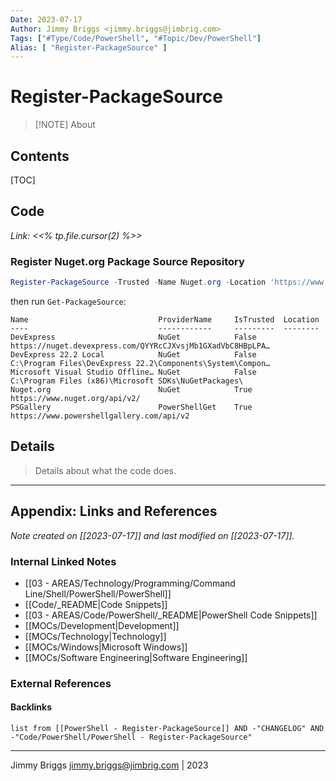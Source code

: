 ```yaml
---
Date: 2023-07-17
Author: Jimmy Briggs <jimmy.briggs@jimbrig.com>
Tags: ["#Type/Code/PowerShell", "#Topic/Dev/PowerShell"]
Alias: [ "Register-PackageSource" ]
---
```


# Register-PackageSource

> [!NOTE] About
> 

## Contents

[TOC]

## Code

*Link: <<% tp.file.cursor(2) %>>*

### Register Nuget.org Package Source Repository

```powershell
Register-PackageSource -Trusted -Name Nuget.org -Location 'https://www.nuget.org/api/v2/' -ProviderName NuGet
```

then run `Get-PackageSource`:

```text
Name                             ProviderName     IsTrusted  Location
----                             ------------     ---------  --------
DevExpress                       NuGet            False      https://nuget.devexpress.com/QYYRcCJXvsjMb1GXadVbC8HBpLPA…
DevExpress 22.2 Local            NuGet            False      C:\Program Files\DevExpress 22.2\Components\System\Compon…
Microsoft Visual Studio Offline… NuGet            False      C:\Program Files (x86)\Microsoft SDKs\NuGetPackages\
Nuget.org                        NuGet            True       https://www.nuget.org/api/v2/
PSGallery                        PowerShellGet    True       https://www.powershellgallery.com/api/v2
```

## Details

> Details about what the code does.


***

## Appendix: Links and References

*Note created on [[2023-07-17]] and last modified on [[2023-07-17]].*

### Internal Linked Notes

- [[03 - AREAS/Technology/Programming/Command Line/Shell/PowerShell/PowerShell]]
- [[Code/_README|Code Snippets]]
- [[03 - AREAS/Code/PowerShell/_README|PowerShell Code Snippets]]
- [[MOCs/Development|Development]]
- [[MOCs/Technology|Technology]]
- [[MOCs/Windows|Microsoft Windows]]
- [[MOCs/Software Engineering|Software Engineering]]

### External References

#### Backlinks

```dataview
list from [[PowerShell - Register-PackageSource]] AND -"CHANGELOG" AND -"Code/PowerShell/PowerShell - Register-PackageSource"
```


***

Jimmy Briggs <jimmy.briggs@jimbrig.com> | 2023

